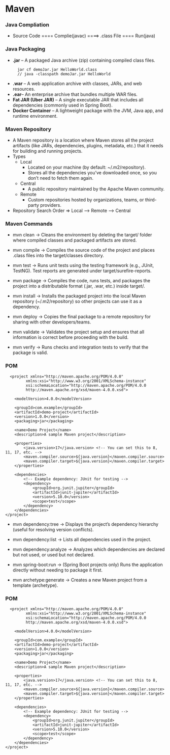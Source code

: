 # Maven

### Java Compliation

- Source Code ==== Complie(javac) ====> .class File ==== Run(java)

### Java Packaging

- **.jar** – A packaged Java archive (zip) containing compiled class files.
  ```
    jar cf demoJar.jar HelloWorld.class
    // java -classpath demoJar.jar HelloWorld
  ```
- **.war** – A web application archive with classes, JARs, and web resources.
- **.ear**– An enterprise archive that bundles multiple WAR files.
- **Fat JAR (Uber JAR)** – A single executable JAR that includes all dependencies (commonly used in Spring Boot).
- **Docker Container** – A lightweight package with the JVM, Java app, and runtime environment.

### Maven Repository

- A Maven repository is a location where Maven stores all the project artifacts (like JARs, dependencies, plugins, metadata, etc.) that it needs for building and running projects.
- Types
  - Local
    - Located on your machine (by default: ~/.m2/repository).
    - Stores all the dependencies you’ve downloaded once, so you don’t need to fetch them again.
  - Central
    - A public repository maintained by the Apache Maven community.
  - Remote
    - Custom repositories hosted by organizations, teams, or third-party providers.
- Repository Search Order => Local --> Remote --> Central

### Maven Commands

- mvn clean → Cleans the environment by deleting the target/ folder where compiled classes and packaged artifacts are stored.

- mvn compile → Compiles the source code of the project and places .class files into the target/classes directory.

- mvn test → Runs unit tests using the testing framework (e.g., JUnit, TestNG). Test reports are generated under target/surefire-reports.

- mvn package → Compiles the code, runs tests, and packages the project into a distributable format (.jar, .war, etc.) inside target/.

- mvn install → Installs the packaged project into the local Maven repository (~/.m2/repository) so other projects can use it as a dependency.

- mvn deploy → Copies the final package to a remote repository for sharing with other developers/teams.

- mvn validate → Validates the project setup and ensures that all information is correct before proceeding with the build.

- mvn verify → Runs checks and integration tests to verify that the package is valid.

### POM

```
  <project xmlns="http://maven.apache.org/POM/4.0.0"
         xmlns:xsi="http://www.w3.org/2001/XMLSchema-instance"
         xsi:schemaLocation="http://maven.apache.org/POM/4.0.0
         http://maven.apache.org/xsd/maven-4.0.0.xsd">

    <modelVersion>4.0.0</modelVersion>

    <groupId>com.example</groupId>
    <artifactId>demo-project</artifactId>
    <version>1.0.0</version>
    <packaging>jar</packaging>

    <name>Demo Project</name>
    <description>A sample Maven project</description>

    <properties>
        <java.version>17</java.version> <!-- You can set this to 8, 11, 17, etc. -->
        <maven.compiler.source>${java.version}</maven.compiler.source>
        <maven.compiler.target>${java.version}</maven.compiler.target>
    </properties>

    <dependencies>
        <!-- Example dependency: JUnit for testing -->
        <dependency>
            <groupId>org.junit.jupiter</groupId>
            <artifactId>junit-jupiter</artifactId>
            <version>5.10.0</version>
            <scope>test</scope>
        </dependency>
    </dependencies>
</project>

```

- mvn dependency:tree → Displays the project’s dependency hierarchy (useful for resolving version conflicts).

- mvn dependency:list → Lists all dependencies used in the project.

- mvn dependency:analyze → Analyzes which dependencies are declared but not used, or used but not declared.

- mvn spring-boot:run → (Spring Boot projects only) Runs the application directly without needing to package it first.

- mvn archetype:generate → Creates a new Maven project from a template (archetype).

### POM

```
  <project xmlns="http://maven.apache.org/POM/4.0.0"
         xmlns:xsi="http://www.w3.org/2001/XMLSchema-instance"
         xsi:schemaLocation="http://maven.apache.org/POM/4.0.0
         http://maven.apache.org/xsd/maven-4.0.0.xsd">

    <modelVersion>4.0.0</modelVersion>

    <groupId>com.example</groupId>
    <artifactId>demo-project</artifactId>
    <version>1.0.0</version>
    <packaging>jar</packaging>

    <name>Demo Project</name>
    <description>A sample Maven project</description>

    <properties>
        <java.version>17</java.version> <!-- You can set this to 8, 11, 17, etc. -->
        <maven.compiler.source>${java.version}</maven.compiler.source>
        <maven.compiler.target>${java.version}</maven.compiler.target>
    </properties>

    <dependencies>
        <!-- Example dependency: JUnit for testing -->
        <dependency>
            <groupId>org.junit.jupiter</groupId>
            <artifactId>junit-jupiter</artifactId>
            <version>5.10.0</version>
            <scope>test</scope>
        </dependency>
    </dependencies>
</project>

```
